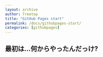 ```yaml
---
layout: archive
author: Treetop
title: "GitHub Pages start"
permalink: /docs/githubpages-start/
categories: [githubpages]
---
```

## 最初は…何からやったんだっけ?
